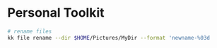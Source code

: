 # Personal Toolkit

```bash
# rename files
kk file rename --dir $HOME/Pictures/MyDir --format 'newname-%03d
```
